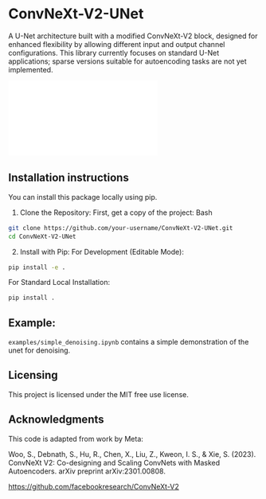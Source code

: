 # ConvNeXt-V2-UNet
A U-Net architecture built with a modified ConvNeXt-V2 block, designed for enhanced flexibility by allowing different input and output channel configurations. This library currently focuses on standard U-Net applications; sparse versions suitable for autoencoding tasks are not yet implemented. 

![denoising_example](figures/example_usage.pdf)

## Installation instructions

You can install this package locally using pip.

1. Clone the Repository:
First, get a copy of the project:
Bash

``` bash
git clone https://github.com/your-username/ConvNeXt-V2-UNet.git
cd ConvNeXt-V2-UNet
```

2. Install with Pip:
For Development (Editable Mode):
``` bash
pip install -e .
```

For Standard Local Installation:
``` bash
pip install .
```
## Example:

```examples/simple_denoising.ipynb``` contains a simple demonstration of the unet for denoising. 

## Licensing

This project is licensed under the MIT free use license. 


## Acknowledgments

This code is adapted from work by Meta:

Woo, S., Debnath, S., Hu, R., Chen, X., Liu, Z., Kweon, I. S., & Xie, S. (2023). ConvNeXt V2: Co-designing and Scaling ConvNets with Masked Autoencoders. arXiv preprint arXiv:2301.00808.

https://github.com/facebookresearch/ConvNeXt-V2
